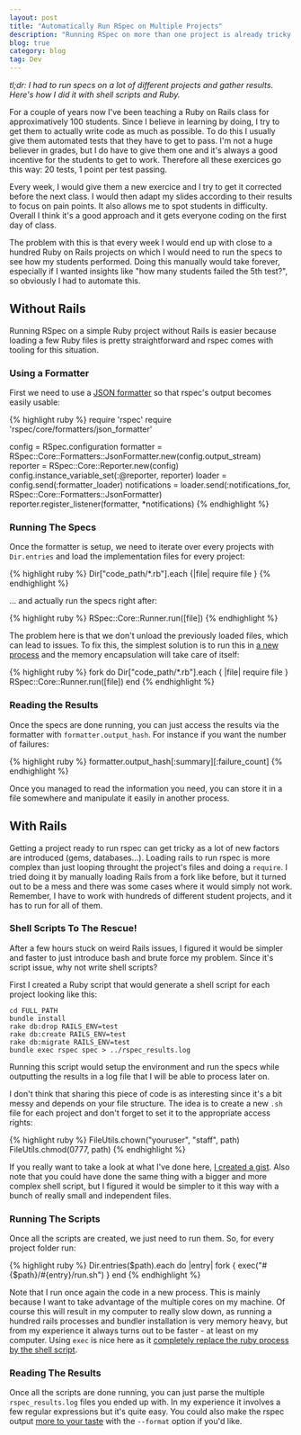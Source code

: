 ```yaml
---
layout: post
title: "Automatically Run RSpec on Multiple Projects"
description: "Running RSpec on more than one project is already tricky when it's just Ruby... but try to do it for dozens of different Rails project and it becomes a real headache. Here's a relatively simple solution to this using shell scripts and Ruby."
blog: true
category: blog
tag: Dev
---
```


_tl;dr: I had to run specs on a lot of different projects and gather results. Here's how I did it with shell scripts and Ruby._

For a couple of years now I've been teaching a Ruby on Rails class for approximatively 100 students. Since I believe in learning by doing, I try to get them to actually write code as much as possible. To do this I usually give them automated tests that they have to get to pass. I'm not a huge believer in grades, but I do have to give them one and it's always a good incentive for the students to get to work. Therefore all these exercices go this way: 20 tests, 1 point per test passing.

Every week, I would give them a new exercice and I try to get it corrected before the next class. I would then adapt my slides according to their results to focus on pain points. It also allows me to spot students in difficulty. Overall I think it's a good approach and it gets everyone coding on the first day of class.

The problem with this is that every week I would end up with close to a hundred Ruby on Rails projects on which I would need to run the specs to see how my students performed. Doing this manually would take forever, especially if I wanted insights like "how many students failed the 5th test?", so obviously I had to automate this.

## Without Rails

Running RSpec on a simple Ruby project without Rails is easier because loading a few Ruby files is pretty straightforward and rspec comes with tooling for this situation.

### Using a Formatter

First we need to use a [JSON formatter][1] so that rspec's output becomes easily usable:

{% highlight ruby %}
require 'rspec'
require 'rspec/core/formatters/json_formatter'

config = RSpec.configuration
formatter = RSpec::Core::Formatters::JsonFormatter.new(config.output_stream)
reporter =  RSpec::Core::Reporter.new(config)
config.instance_variable_set(:@reporter, reporter)
loader = config.send(:formatter_loader)
notifications = loader.send(:notifications_for, RSpec::Core::Formatters::JsonFormatter)
reporter.register_listener(formatter, *notifications)
{% endhighlight %}

### Running The Specs

Once the formatter is setup, we need to iterate over every projects with `Dir.entries` and load the implementation files for every project:

{% highlight ruby %}
	Dir["code_path/*.rb"].each {|file| require file }
{% endhighlight %}

... and actually run the specs right after:

{% highlight ruby %}
	RSpec::Core::Runner.run([file])
{% endhighlight %}

The problem here is that we don't unload the previously loaded files, which can lead to issues. To fix this, the simplest solution is to run this in [a new process][2] and the memory encapsulation will take care of itself:

{% highlight ruby %}
fork do
  Dir["code_path/*.rb"].each { |file| require file }
  RSpec::Core::Runner.run([file])
end
{% endhighlight %}


### Reading the Results
Once the specs are done running, you can just access the results via the formatter with `formatter.output_hash`. For instance if you want the number of failures:

{% highlight ruby %}
	formatter.output_hash[:summary][:failure_count]
{% endhighlight %}

Once you managed to read the information you need, you can store it in a file somewhere and manipulate it easily in another process.

## With Rails

Getting a project ready to run rspec can get tricky as a lot of new factors are introduced (gems, databases...). Loading rails to run rspec is more complex than just looping throught the project's files and doing a `require`. I tried doing it by manually loading Rails from a fork like before, but it turned out to be a mess and there was some cases where it would simply not work. Remember, I have to work with hundreds of different student projects, and it has to run for all of them.

### Shell Scripts To The Rescue!

After a few hours stuck on weird Rails issues, I figured it would be simpler and faster to just introduce bash and brute force my problem. Since it's script issue, why not write shell scripts?

First I created a Ruby script that would generate a shell script for each project looking like this:

	cd FULL_PATH
	bundle install
	rake db:drop RAILS_ENV=test
	rake db:create RAILS_ENV=test
	rake db:migrate RAILS_ENV=test
	bundle exec rspec spec > ../rspec_results.log

Running this script would setup the environment and run the specs while outputting the results in a log file that I will be able to process later on.

I don't think that sharing this piece of code is as interesting since it's a bit messy and depends on your file structure. The idea is to create a new `.sh` file for each project and don't forget to set it to the appropriate access rights:

{% highlight ruby %}
FileUtils.chown("youruser", "staff", path)
FileUtils.chmod(0777, path)
{% endhighlight %}

If you really want to take a look at what I've done here, [I created a gist][3]. Also note that you could have done the same thing with a bigger and more complex shell script, but I figured it would be simpler to it this way with a bunch of really small and independent files.

### Running The Scripts

Once all the scripts are created, we just need to run them. So, for every project folder run:

{% highlight ruby %}
Dir.entries($path).each do |entry|
  fork { exec("#{$path}/#{entry}/run.sh") }
end
{% endhighlight %}

Note that I run once again the code in a new process. This is mainly because I want to take advantage of the multiple cores on my machine. Of course this will result in my computer to really slow down, as running a hundred rails processes and bundler installation is very memory heavy, but from my experience it always turns out to be faster - at least on my computer. Using `exec` is nice here as it [completely replace the ruby process by the shell script][4].

### Reading The Results

Once all the scripts are done running, you can just parse the multiple `rspec_results.log` files you ended up with. In my experience it involves a few regular expressions but it's quite easy. You could also make the rspec output [more to your taste][5] with the `--format` option if you'd like.

[1]:	https://www.relishapp.com/rspec/rspec-core/docs/formatters/json-formatter
[2]:	http://ruby-doc.org/core-2.1.2/Process.html
[3]:	https://gist.github.com/marcgg/b1a50180d1ff239ba555
[4]:	http://ruby-doc.org/core-2.3.0/Kernel.html#method-i-exec
[5]:	https://relishapp.com/rspec/rspec-core/v/2-6/docs/command-line/format-option